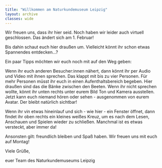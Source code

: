 ```yaml
---
title: "Willkommen am Naturkundemuseum Leipzig"
layout: archive
classes: wide
---
```


Wir freuen uns, dass ihr hier seid. Noch haben wir leider auch virtuell geschlossen. Das ändert sich am 1. Februar!

Bis dahin schaut euch hier draußen um. Vielleicht könnt ihr schon etwas Spannendes entdecken...?


Ein paar Tipps möchten wir euch noch mit auf den Weg geben:

Wenn ihr euch anderen Besucher:innen nähert, dann könnt ihr per Audio und Video mit ihnen sprechen. Das klappt mit bis zu vier Personen. Für mehr Personen müsst ihr euch in einen Aufenthaltsbereich begeben. Hier draußen sind das die Bänke zwischen den Beeten. Wenn ihr nicht sprechen wollte, könnt ihr unten rechts unter eurem Bild Ton und Kamera ausstellen. Jetzt kann euch niemand hören oder sehen - ausgenommen von eurem Avatar. Der bleibt natürlich sichtbar!

Wenn ihr vin etwas hineinlauf und sich - wie hier - ein Fenster öffnet, dann findet ihr oben rechts ein kleines weißes Kreuz, um es nach dem Lesen, Anschauen und Spielen wieder zu schließen. Manchmal ist es etwas versteckt, aber immer da! 

Ansonsten gilt: freundlich bleiben und Spaß haben. Wir freuen uns mit euch auf Montag!

Viele Grüße,

euer Team des Naturkundemuseums Leipzig
